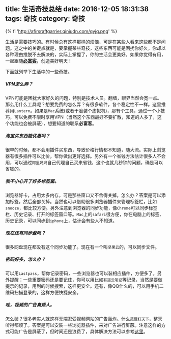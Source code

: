 title: 生活奇技总结
date: 2016-12-05 18:31:38
tags: 奇技
category: 奇技
---

{% fi 'http://afirsraftgarrier.qiniudn.com/qyjq.png' %}

生活是需要技巧的。有时候总有这样那样的烦恼，可是在某些人看来这些都不是问题。这之中的关键点就是，要掌握某些奇技，这些东西可能是困扰你好久，你却以各种理由推脱不去解决的，实际上掌握了，你的生活会更美好。如果你觉得有用，一起跟随[**必富客**](/)，创造美好明天！

下面就列举下生活中的一些奇技。

##### VPN怎么弄？

VPN可能是困扰大家好久的问题，特别是技术人员。翻墙，眼界当然会宽一点。那么用什么工具呢？想要免费的怎么弄？有很多软件，各个稳定性不一样。这里推荐用`Lantern`。如果是`Mac`系统(或者干脆装个虚拟机)，那有个工具，通过一个小技巧，可以免费不限时享用VPN（当然这个东西最好不要扩散，知道的人多了，这个功能也会被屏蔽），想要知道的联系**必富客**。

##### 淘宝买东西能优惠吗？

很早的时候，都不会用插件买东西，导致价格行情都不知道，随大流。实际上浏览器有很多插件可以比价，帮你做出更好选择。另外有一个省钱方法估计很多人不会用，可以通过`阿里妈妈`自己代理自己买来省钱，这个也就几秒钟的问题，确是可以省钱的。

##### 我不小心开了好多标签窗。

浏览器好卡，占用太多内存，可是那些窗口又不舍得关掉，怎么办？答案是可以添加标签，然后全部关掉。当然也可以借助很多浏览器插件来管理标签栏，比如`snooze`，都比较方便。另外注意到浏览器的同步功能，像`Chrome`可以同步标签栏、历史记录、打开的标签窗口等。`Mac`上的`safari`很方便，你在电脑上的标签、历史记录，可以同步到`iphone`上，估计会有些人不知道。

##### 现在还有同步盘吗？

很多网盘现在都没有这个同步功能了。现在有一个叫`坚果云`的，可以同步文件。

##### 密码好多，怎么办？

可以用`Lastpass`，帮你记录密码，一些浏览器也可以装相应插件，方便多了。另外提醒：一些重要密码还是要记住，你可以用比如`有道云笔记`等记录，当然是要做提示的记录，用到的时候搜索，这样更安全。还有，像QQ什么的，可以用手机二维码扫描登录的，这样方便快捷安全。

##### 哇，视频的广告真烦人。

怎么破？很多老实人就这样无端忍受视频网站的广告轰炸。什么`范屁打天下`，整天听得都烦了。答案是可以安装一些浏览器插件，来对广告进行屏蔽。注意这样的方式可能广告是屏蔽了，但时间还是浪费了，具体解决方法可以参考[这里](/2016/12/05/delete-youku-ads/)。
